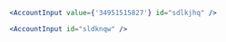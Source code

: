 ```jsx harmony
<AccountInput value={'34951515827'} id="sdlkjhq" />
```

```jsx harmony
<AccountInput id="sldknqw" />
```
